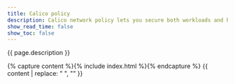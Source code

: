 ```yaml
---
title: Calico policy
description: Calico network policy lets you secure both workloads and hosts.
show_read_time: false
show_toc: false
---
```


{{ page.description }}

{% capture content %}{% include index.html %}{% endcapture %}
{{ content | replace: "    ", "" }}
